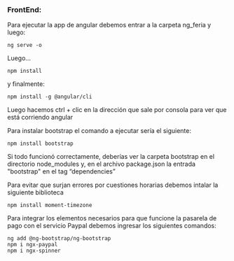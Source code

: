 
### FrontEnd:

Para ejecutar la app de angular debemos entrar a la carpeta ng_feria y luego:

```
ng serve -o
```
Luego...

```
npm install
```
y finalmente: 

```
npm install -g @angular/cli
```
Luego hacemos ctrl + clic en la dirección que sale por consola para ver que está corriendo angular

Para instalar bootstrap el comando a ejecutar sería el siguiente:
```
npm install bootstrap
```
Si todo funcionó correctamente, deberías ver la carpeta bootstrap en el directorio node_modules y, en el archivo package.json la entrada "bootstrap" en el tag “dependencies”



Para evitar que surjan errores por cuestiones horarias debemos intalar la siguiente biblioteca

```
npm install moment-timezone
```

Para integrar los elementos necesarios para que funcione la pasarela de pago con el servicio Paypal debemos ingresar los siguientes comandos: 
```
ng add @ng-bootstrap/ng-bootstrap
npm i ngx-paypal
npm i ngx-spinner

```


